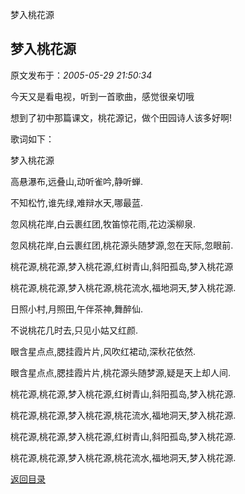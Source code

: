 梦入桃花源
## 梦入桃花源

 原文发布于：*2005-05-29 21:50:34*

今天又是看电视，听到一首歌曲，感觉很亲切哦

想到了初中那篇课文，桃花源记，做个田园诗人该多好啊!

歌词如下：

梦入桃花源

高悬瀑布,远叠山,动听雀吟,静听蝉.

不知松竹,谁先绿,难辩水天,哪最蓝.

忽风桃花岸,白云裹红团,牧笛惊花雨,花边溪柳泉.

忽风桃花岸,白云裹红团,桃花源头随梦源,忽在天际,忽眼前.

桃花源,桃花源,梦入桃花源,红树青山,斜阳孤岛,梦入桃花源

桃花源,桃花源,梦入桃花源,桃花流水,福地洞天,梦入桃花源.

日照小村,月照田,午伴茶神,舞醉仙.

不说桃花几时去,只见小姑又红颜.

眼含星点点,腮挂霞片片,风吹红裙动,深秋花依然.

眼含星点点,腮挂霞片片,桃花源头随梦源,疑是天上却人间.

桃花源,桃花源,梦入桃花源,红树青山,斜阳孤岛,梦入桃花源.

桃花源,桃花源,梦入桃花源,桃花流水,福地洞天,梦入桃花源.

桃花源,桃花源,梦入桃花源,红树青山,斜阳孤岛,梦入桃花源.

桃花源,桃花源,梦入桃花源,桃花流水,福地洞天,梦入桃花源.

[返回目录](index.html)
